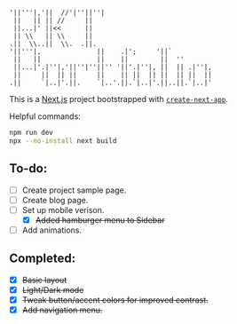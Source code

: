 ```
'||'''|,'||  //'|''||''|                           
 ||   || || //     ||                              
 ||...|' ||<<      ||                              
 || \\   || \\     ||                              
.||  \\..||  \\.  .||.                             
'||'''|,              ||    .|';     '||`          
 ||   ||              ||    ||        ||  ''       
 ||...|'.|''|,'||''|''||'' '||'.|''|, ||  || .|''|,
 ||     ||  || ||     ||    || ||  || ||  || ||  ||
.||     `|..|'.||.    `|..'.||.`|..|'.||..||.`|..|'
```

This is a [Next.js](https://nextjs.org) project bootstrapped with [`create-next-app`](https://nextjs.org/docs/app/api-reference/cli/create-next-app).

Helpful commands:
```bash
npm run dev
npx --no-install next build 
```
## To-do:

- [ ] Create project sample page.
- [ ] Create blog page.
- [ ] Set up mobile verison.
    - [x] ~~Added hamburger menu to Sidebar~~
- [ ] Add animations.

## Completed:
- [x] ~~Basic layout~~
- [x] ~~Light/Dark mode~~
- [x] ~~Tweak button/accent colors for improved contrast.~~
- [x] ~~Add navigation menu.~~